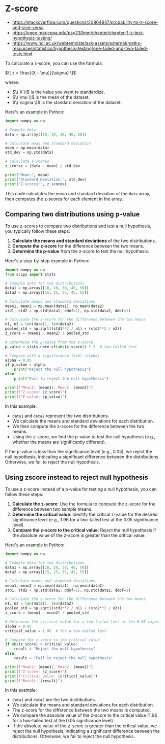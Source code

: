 # Z-score

- https://stackoverflow.com/questions/20864847/probability-to-z-score-and-vice-versa
- https://open.maricopa.edu/psy230mm/chapter/chapter-1-z-test-hypothesis-testing/
- https://www.ncl.ac.uk/webtemplate/ask-assets/external/maths-resources/statistics/hypothesis-testing/one-tailed-and-two-tailed-tests.html

To calculate a z-score, you can use the formula:

$\[ z = \frac{(X - \mu)}{\sigma} \]$

where:
- $\( X \)$ is the value you want to standardize.
- $\( \mu \)$ is the mean of the dataset.
- $\( \sigma \)$ is the standard deviation of the dataset.

Here's an example in Python:

```python
import numpy as np

# Example data
data = np.array([10, 20, 30, 40, 50])

# Calculate mean and standard deviation
mean = np.mean(data)
std_dev = np.std(data)

# Calculate z-scores
z_scores = (data - mean) / std_dev

print("Mean:", mean)
print("Standard Deviation:", std_dev)
print("Z-scores:", z_scores)
```

This code calculates the mean and standard deviation of the `data` array, then computes the z-scores for each element in the array.

## Comparing two distributions using p-value

To use z-scores to compare two distributions and test a null hypothesis, you typically follow these steps:

1. **Calculate the means and standard deviations** of the two distributions.
2. **Compute the z-score** for the difference between the two means.
3. **Determine the p-value** from the z-score to test the null hypothesis.

Here's a step-by-step example in Python:

```python
import numpy as np
from scipy import stats

# Example data for two distributions
data1 = np.array([10, 20, 30, 40, 50])
data2 = np.array([15, 25, 35, 45, 55])

# Calculate means and standard deviations
mean1, mean2 = np.mean(data1), np.mean(data2)
std1, std2 = np.std(data1, ddof=1), np.std(data2, ddof=1)

# Calculate the z-score for the difference between the two means
n1, n2 = len(data1), len(data2)
pooled_std = np.sqrt((std1**2 / n1) + (std2**2 / n2))
z_score = (mean1 - mean2) / pooled_std

# Determine the p-value from the z-score
p_value = stats.norm.sf(abs(z_score)) * 2  # two-tailed test

# Compare with a significance level (alpha)
alpha = 0.05
if p_value < alpha:
    print("Reject the null hypothesis")
else:
    print("Fail to reject the null hypothesis")

print(f"Mean1: {mean1}, Mean2: {mean2}")
print(f"Z-score: {z_score}")
print(f"P-value: {p_value}")
```

In this example:
- `data1` and `data2` represent the two distributions.
- We calculate the means and standard deviations for each distribution.
- We then compute the z-score for the difference between the two means.
- Using the z-score, we find the p-value to test the null hypothesis (e.g., whether the means are significantly different).

If the p-value is less than the significance level (e.g., 0.05), we reject the null hypothesis, indicating a significant difference between the distributions. Otherwise, we fail to reject the null hypothesis.

## Using zscore instead to reject null hypothesis

To use a z-score instead of a p-value for testing a null hypothesis, you can follow these steps:

1. **Calculate the z-score**: Use the formula to compute the z-score for the difference between two sample means.
2. **Determine the critical value**: Identify the critical z-value for the desired significance level (e.g., 1.96 for a two-tailed test at the 0.05 significance level).
3. **Compare the z-score to the critical value**: Reject the null hypothesis if the absolute value of the z-score is greater than the critical value.

Here's an example in Python:

```python
import numpy as np

# Example data for two distributions
data1 = np.array([10, 20, 30, 40, 50])
data2 = np.array([15, 25, 35, 45, 55])

# Calculate means and standard deviations
mean1, mean2 = np.mean(data1), np.mean(data2)
std1, std2 = np.std(data1, ddof=1), np.std(data2, ddof=1)

# Calculate the z-score for the difference between the two means
n1, n2 = len(data1), len(data2)
pooled_std = np.sqrt((std1**2 / n1) + (std2**2 / n2))
z_score = (mean1 - mean2) / pooled_std

# Determine the critical value for a two-tailed test at the 0.05 significance level
alpha = 0.05
critical_value = 1.96  # for a two-tailed test

# Compare the z-score to the critical value
if abs(z_score) > critical_value:
    result = "Reject the null hypothesis"
else:
    result = "Fail to reject the null hypothesis"

print(f"Mean1: {mean1}, Mean2: {mean2}")
print(f"Z-score: {z_score}")
print(f"Critical value: {critical_value}")
print(f"Result: {result}")
```

In this example:
- `data1` and `data2` are the two distributions.
- We calculate the means and standard deviations for each distribution.
- The z-score for the difference between the two means is computed.
- We compare the absolute value of the z-score to the critical value (1.96 for a two-tailed test at the 0.05 significance level).
- If the absolute value of the z-score is greater than the critical value, we reject the null hypothesis, indicating a significant difference between the distributions. Otherwise, we fail to reject the null hypothesis.
